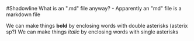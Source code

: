 #Shadowline
What is an ".md" file anyway? - Apparently an "md" file is a markdown file

We can make things **bold** by enclosing words with double asterisks (asterix sp?)
We can make things *italic* by enclosing words with single asterisks